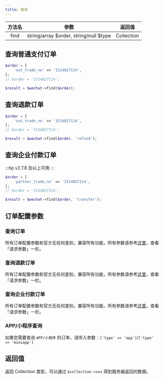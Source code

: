 ```yaml
---
title: 查询
---
```


| 方法名 | 参数 | 返回值 |
| :---: | :---: | :---: |
| find | string/array $order, string/null $type | Collection |

## 查询普通支付订单

```php
$order = [
    'out_trade_no' => '1514027114',
];
// $order = '1514027114';

$result = $wechat->find($order);
```


## 查询退款订单

```php
$order = [
    'out_trade_no' => '1514027114',
];
// $order = '1514027114';

$result = $wechat->find($order, 'refund');
```


## 查询企业付款订单

:::tip
v2.7.8 及以上可用
:::

```php
$order = [
    'partner_trade_no' => '1514027114',
];
// $order = '1514027114';

$result = $wechat->find($order, 'transfer');
```


## 订单配置参数

### 查询订单

所有订单配置参数和官方无任何差别，兼容所有功能，所有参数请参考[这里](https://pay.weixin.qq.com/wiki/doc/api/jsapi.php?chapter=9_2)，查看「请求参数」一栏。

### 查询退款订单

所有订单配置参数和官方无任何差别，兼容所有功能，所有参数请参考[这里](https://pay.weixin.qq.com/wiki/doc/api/jsapi.php?chapter=9_5)，查看「请求参数」一栏。

### 查询企业付款订单

所有订单配置参数和官方无任何差别，兼容所有功能，所有参数请参考[这里](https://pay.weixin.qq.com/wiki/doc/api/tools/mch_pay.php?chapter=14_3)，查看「请求参数」一栏。

### APP/小程序查询

如果您需要查询 `APP/小程序` 的订单，请传入参数：`['type' => 'app']`/`['type' => 'miniapp']`


## 返回值

返回 Collection 类型，可以通过 `$collection->xxx` 得到服务器返回的数据。
